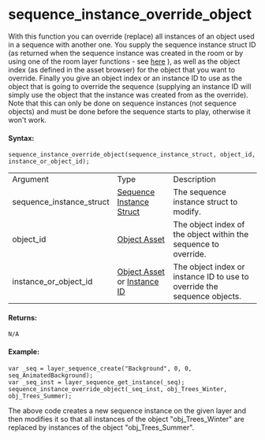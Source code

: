 # sequence_instance_override_object

With this function you can override (replace) all instances of an object
used in a sequence with another one. You supply the sequence instance
struct ID (as returned when the sequence instance was created in the
room or by using one of the room layer functions - see
[here](../Rooms/Sequence_Layers/Sequence_Layers) ), as well as the
object index (as defined in the asset browser) for the object that you
want to override. Finally you give an object index or an instance ID to
use as the object that is going to override the sequence (supplying an
instance ID will simply use the object that the instance was created
from as the override). Note that this can only be done on sequence
instances (not sequence objects) and must be done before the sequence
starts to play, otherwise it won't work.

#### Syntax:

``` gml
sequence_instance_override_object(sequence_instance_struct, object_id, instance_or_object_id);
```

|                          |                                                                                                                                                                                         |                                                                          |
|--------------------------|-----------------------------------------------------------------------------------------------------------------------------------------------------------------------------------------|--------------------------------------------------------------------------|
| Argument                 | Type                                                                                                                                                                                    | Description                                                              |
| sequence_instance_struct |  [Sequence Instance Struct](../../../../../GameMaker_Language/GML_Reference/Asset_Management/Sequences/Sequence_Structs/The_Sequence_Instance_Struct)                               | The sequence instance struct to modify.                                  |
| object_id                |  [Object Asset](../../../../../The_Asset_Editors/Objects)                                                                                                                           | The object index of the object within the sequence to override.          |
| instance_or_object_id    |  [Object Asset](../../../../../The_Asset_Editors/Objects) or [Instance ID](../../../../../GameMaker_Language/GML_Reference/Asset_Management/Instances/Instance_Variables/id)    | The object index or instance ID to use to override the sequence objects. |

#### Returns:

``` gml
N/A
```

#### Example:

``` gml
var _seq = layer_sequence_create("Background", 0, 0, seq_AnimatedBackground);
var _seq_inst = layer_sequence_get_instance(_seq);
sequence_instance_override_object(_seq_inst, obj_Trees_Winter, obj_Trees_Summer);
```

The above code creates a new sequence instance on the given layer and
then modifies it so that all instances of the object "obj_Trees_Winter"
are replaced by instances of the object "obj_Trees_Summer".
